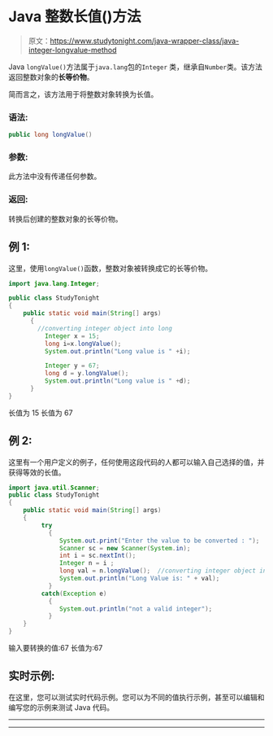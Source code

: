 # Java 整数长值()方法

> 原文：<https://www.studytonight.com/java-wrapper-class/java-integer-longvalue-method>

Java `longValue()`方法属于`java.lang`包的`Integer` 类，继承自`Number`类。该方法返回整数对象的**长等价物**。

简而言之，该方法用于将整数对象转换为长值。

### 语法:

```java
public long longValue() 
```

### 参数:

此方法中没有传递任何参数。

### 返回:

转换后创建的整数对象的长等价物。

## 例 1:

这里，使用`longValue()`函数，整数对象被转换成它的长等价物。

```java
import java.lang.Integer;

public class StudyTonight
{  
    public static void main(String[] args) 
      {  
        //converting integer object into long
          Integer x = 15;
          long i=x.longValue();
          System.out.println("Long value is " +i);

          Integer y = 67;  
          long d = y.longValue();  
          System.out.println("Long value is " +d);
      }  
} 
```

长值为 15
长值为 67

## 例 2:

这里有一个用户定义的例子，任何使用这段代码的人都可以输入自己选择的值，并获得等效的长值。

```java
import java.util.Scanner;  
public class StudyTonight
{  
    public static void main(String[] args) 
    {  
         try
           {
              System.out.print("Enter the value to be converted : ");  
              Scanner sc = new Scanner(System.in);  
              int i = sc.nextInt();  
              Integer n = i ;  
              long val = n.longValue();  //converting integer object into long
              System.out.println("Long Value is: " + val);  
           }
         catch(Exception e)
           {
              System.out.println("not a valid integer"); 
           }
    }
}
```

输入要转换的值:67
长值为:67

## 实时示例:

在这里，您可以测试实时代码示例。您可以为不同的值执行示例，甚至可以编辑和编写您的示例来测试 Java 代码。

* * *

* * *